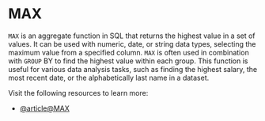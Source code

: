 # MAX

`MAX` is an aggregate function in SQL that returns the highest value in a set of values. It can be used with numeric, date, or string data types, selecting the maximum value from a specified column. `MAX` is often used in combination with `GROUP` BY to find the highest value within each group. This function is useful for various data analysis tasks, such as finding the highest salary, the most recent date, or the alphabetically last name in a dataset.

Visit the following resources to learn more:

- [@article@MAX](https://www.techonthenet.com/sql/max.php)
